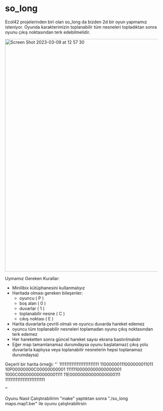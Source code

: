 # so_long

  Ecol42 projelerinden biri olan so_long da bizden 2d bir oyun yapmamız isteniyor. Oyunda karakterimizin toplanabilir tüm nesneleri topladıktan sonra
oyunu çıkış noktasından terk edebilmelidir.

<img width="768" alt="Screen Shot 2023-03-09 at 12 57 30" src="https://user-images.githubusercontent.com/115617420/223987356-cd2143ad-f123-4008-8b34-d0ce856f8c92.png">

Uymamız Gereken Kurallar:
- Minilibix kütüphanesini kullanmalıyız
- Haritada olması gereken bileşenler:
  - oyuncu ( P )
  - boş alan ( 0 )
  - duvarlar ( 1 )
  - toplanabilir nesne ( C )
  - cıkış noktası ( E )
- Harita duvarlarla çevrili olmalı ve oyuncu duvarda hareket edemez
- oyuncu tüm toplanabilir nesneleri toplamadan oyunu çıkış noktasından terk edemez
- Her hareketten sonra güncel hareket sayısı ekrana bastırılmalıdır
- Eğer map tamamlanamaz durumdaysa oyunu başlatamaz( çıkış yolu duvarlarla kaplıysa veya toplanabilir nesnelerin hepsi toplanamaz durumdaysa)
  
Geçerli bir harita örneği:
“`
11111111111111111111111
11000000111000000011011
10P00000000C00000000001
11111100000000000000001
1000C000000000000001111
11E00000000000000000111
11111111111111111111111

“`

Oyunu Nasıl Çalıştırabilirim
  "make" yaptıktan sonra "./so_long maps.map1.ber" ile oyunu çalıştırabilirsin 
